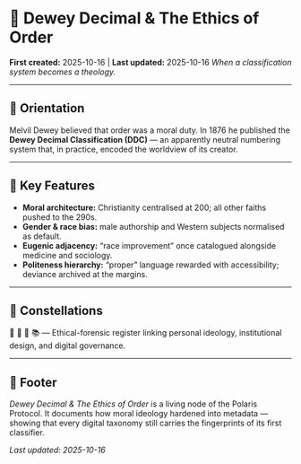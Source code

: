 # 🧮 Dewey Decimal & The Ethics of Order
**First created:** 2025-10-16 | **Last updated:** 2025-10-16
*When a classification system becomes a theology.*

---

## 🧭 Orientation
Melvil Dewey believed that order was a moral duty.
In 1876 he published the **Dewey Decimal Classification (DDC)** — an apparently neutral numbering system that, in practice, encoded the worldview of its creator.

---

## 🧩 Key Features
- **Moral architecture:** Christianity centralised at 200; all other faiths pushed to the 290s.
- **Gender & race bias:** male authorship and Western subjects normalised as default.
- **Eugenic adjacency:** “race improvement” once catalogued alongside medicine and sociology.
- **Politeness hierarchy:** “proper” language rewarded with accessibility; deviance archived at the margins.

---

## 🌌 Constellations
🧮 🔮 🧠 📚 — Ethical-forensic register linking personal ideology, institutional design, and digital governance.

---

## 🏮 Footer
*Dewey Decimal & The Ethics of Order* is a living node of the Polaris Protocol.
It documents how moral ideology hardened into metadata — showing that every digital taxonomy still carries the fingerprints of its first classifier.

_Last updated: 2025-10-16_
